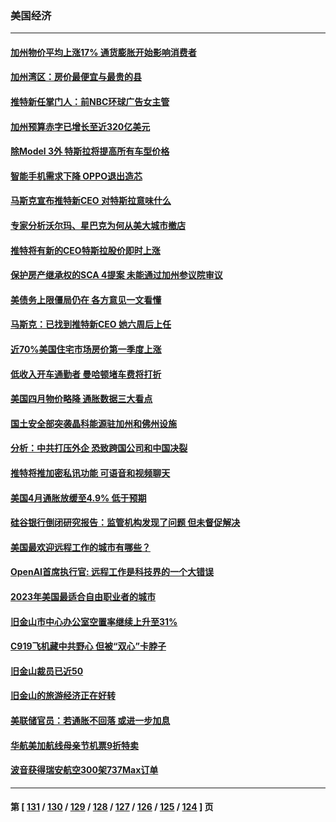 ### 美国经济
---
#### [加州物价平均上涨17% 通货膨胀开始影响消费者](../../pages/ncid1078158/n13995509.md) 
#### [加州湾区：房价最便宜与最贵的县](../../pages/ncid1078158/n13995500.md) 
#### [推特新任掌门人：前NBC环球广告女主管](../../pages/ncid1078158/n13995496.md) 
#### [加州预算赤字已增长至近320亿美元](../../pages/ncid1078158/n13995327.md) 
#### [除Model 3外 特斯拉将提高所有车型价格](../../pages/ncid1078158/n13994995.md) 
#### [智能手机需求下降 OPPO退出造芯](../../pages/ncid1078158/n13994948.md) 
#### [马斯克宣布推特新CEO 对特斯拉意味什么](../../pages/ncid1078158/n13994943.md) 
#### [专家分析沃尔玛、星巴克为何从美大城市撤店](../../pages/ncid1078158/n13994970.md) 
#### [推特将有新的CEO特斯拉股价即时上涨](../../pages/ncid1078158/n13994623.md) 
#### [保护房产继承权的SCA 4提案 未能通过加州参议院审议](../../pages/ncid1078158/n13994612.md) 
#### [美债务上限僵局仍在 各方意见一文看懂](../../pages/ncid1078158/n13994151.md) 
#### [马斯克：已找到推特新CEO 她六周后上任](../../pages/ncid1078158/n13994265.md) 
#### [近70%美国住宅市场房价第一季度上涨](../../pages/ncid1078158/n13994218.md) 
#### [低收入开车通勤者 曼哈顿堵车费将打折](../../pages/ncid1078158/n13993558.md) 
#### [美国四月物价略降 通胀数据三大看点](../../pages/ncid1078158/n13993282.md) 
#### [国土安全部突袭晶科能源驻加州和佛州设施](../../pages/ncid1078158/n13993270.md) 
#### [分析：中共打压外企 恐致跨国公司和中国决裂](../../pages/ncid1078158/n13993252.md) 
#### [推特将推加密私讯功能 可语音和视频聊天](../../pages/ncid1078158/n13993143.md) 
#### [美国4月通胀放缓至4.9% 低于预期](../../pages/ncid1078158/n13993142.md) 
#### [硅谷银行倒闭研究报告：监管机构发现了问题 但未督促解决](../../pages/ncid1078158/n13992898.md) 
#### [美国最欢迎远程工作的城市有哪些？](../../pages/ncid1078158/n13992864.md) 
#### [OpenAI首席执行官: 远程工作是科技界的一个大错误](../../pages/ncid1078158/n13992858.md) 
#### [2023年美国最适合自由职业者的城市](../../pages/ncid1078158/n13992856.md) 
#### [旧金山市中心办公室空置率继续上升至31%](../../pages/ncid1078158/n13992854.md) 
#### [C919飞机藏中共野心 但被“双心”卡脖子](../../pages/ncid1078158/n13991824.md) 
#### [旧金山裁员已近50](../../pages/ncid1078158/n13992793.md) 
#### [旧金山的旅游经济正在好转](../../pages/ncid1078158/n13992741.md) 
#### [美联储官员：若通胀不回落 或进一步加息](../../pages/ncid1078158/n13992597.md) 
#### [华航美加航线母亲节机票9折特卖](../../pages/ncid1078158/n13992686.md) 
#### [波音获得瑞安航空300架737Max订单](../../pages/ncid1078158/n13992411.md) 

---
#### 第 [ [131](./131.md) / [130](./130.md) / [129](./129.md) / [128](./128.md) / [127](./127.md) / [126](./126.md) / [125](./125.md) / [124](./124.md) ] 页
